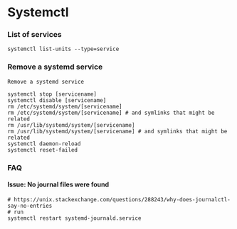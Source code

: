 # Systemctl

### List of services

```text
systemctl list-units --type=service
```

### Remove a systemd service

```text
Remove a systemd service

systemctl stop [servicename]
systemctl disable [servicename]
rm /etc/systemd/system/[servicename]
rm /etc/systemd/system/[servicename] # and symlinks that might be related
rm /usr/lib/systemd/system/[servicename] 
rm /usr/lib/systemd/system/[servicename] # and symlinks that might be related
systemctl daemon-reload
systemctl reset-failed
```

### FAQ

#### Issue: No journal files were found

```text
# https://unix.stackexchange.com/questions/288243/why-does-journalctl-say-no-entries
# run 
systemctl restart systemd-journald.service

```



